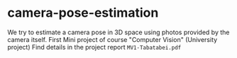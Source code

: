 # camera-pose-estimation
We try to estimate a camera pose in 3D space using photos provided by the camera 
itself. 
First Mini project of course "Computer Vision" (University project)
Find details in the project report ```MV1-Tabatabei.pdf```
